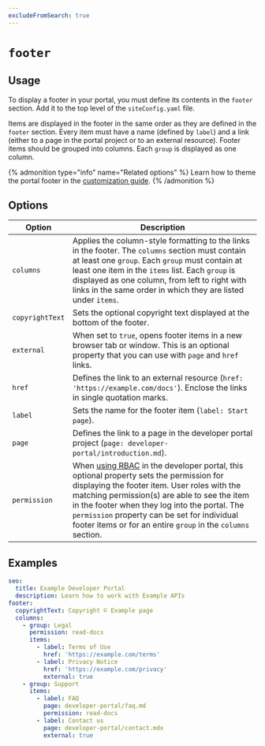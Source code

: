 ```yaml
---
excludeFromSearch: true
---
```


# `footer`

## Usage

To display a footer in your portal, you must define its contents in the `footer` section. Add it to the top level of the `siteConfig.yaml` file.

Items are displayed in the footer in the same order as they are defined in the `footer` section. Every item must have a name (defined by `label`) and a link (either to a page in the portal project or to an external resource). Footer items should be grouped into columns. Each `group` is displayed as one column.


{% admonition type="info" name="Related options" %}
Learn how to theme the portal footer in the [customization guide](../../guides/navbars-footers.md).
{% /admonition %}


## Options

| Option  | Description |
| ------------- | ------------- |
| `columns` | Applies the column-style formatting to the links in the footer. The `columns` section must contain at least one `group`. Each `group` must contain at least one item in the `items` list. Each `group` is displayed as one column, from left to right with links in the same order in which they are listed under `items`. |
| `copyrightText` | Sets the optional copyright text displayed at the bottom of the footer. |
| `external` | When set to `true`, opens footer items in a new browser tab or window. This is an optional property that you can use with `page` and `href` links. |
| `href` | Defines the link to an external resource (`href: 'https://example.com/docs'`). Enclose the links in single quotation marks. |
| `label` | Sets the name for the footer item (`label: Start page`). |
| `page` | Defines the link to a page in the developer portal project (`page: developer-portal/introduction.md`). |
| `permission` | When [using RBAC](../rbac.md#set-permissions-for-navigation-items) in the developer portal, this optional property sets the permission for displaying the footer item. User roles with the matching permission(s) are able to see the item in the footer when they log into the portal. The `permission` property can be set for individual footer items or for an entire `group` in the `columns` section. |


## Examples

```yaml
seo:
  title: Example Developer Portal
  description: Learn how to work with Example APIs
footer:
  copyrightText: Copyright © Example page
  columns:
    - group: Legal
      permission: read-docs
      items:
        - label: Terms of Use
          href: 'https://example.com/terms'
        - label: Privacy Notice
          href: 'https://example.com/privacy'
          external: true
    - group: Support
      items:
        - label: FAQ
          page: developer-portal/faq.md
          permission: read-docs
        - label: Contact us
          page: developer-portal/contact.mdx
          external: true
```
